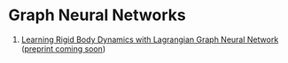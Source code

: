 # Graph Neural Networks 

1. [Learning Rigid Body Dynamics with Lagrangian Graph Neural Network](https://github.com/M3RG-IITD/rigid_body_dynamics_graph) ([preprint coming soon](https://github.com/M3RG-IITD/rigid_body_dynamics_graph))
